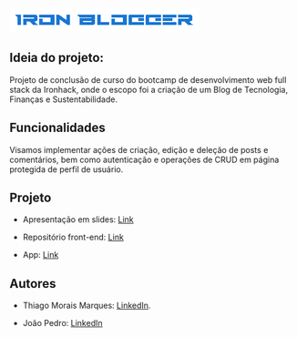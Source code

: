 ![alt text](https://github.com/THGMMX/Projeto-03-Front/blob/main/public/Logo.png)

## Ideia do projeto:

Projeto de conclusão de curso do bootcamp de desenvolvimento web full stack da Ironhack, onde o escopo foi a criação de um Blog de Tecnologia, Finanças e Sustentabilidade.

## Funcionalidades

Visamos implementar ações de criação, edição e deleção de posts e comentários, bem como autenticação e operações de CRUD em página protegida de perfil de usuário.

## Projeto

* Apresentação em slides: [Link](https://docs.google.com/presentation/d/e/2PACX-1vTPr572gwdh_3VZrYhmjIZ3W_5mg3VDducTdynPFb-GOR5JzP7yKQ7NJHcR7dzouyIq7qdBVIbQdkKT/pub?start=false&loop=false&delayms=3000)

* Repositório front-end: [Link](https://github.com/THGMMX/Projeto-03-Front)

* App: [Link](https://iron-blogger.netlify.app/)

## Autores

* Thiago Morais Marques: [LinkedIn](https://www.linkedin.com/in/thiago-morais-marques). 

* João Pedro: [LinkedIn](https://www.linkedin.com/in/joaopedro-teo/)
